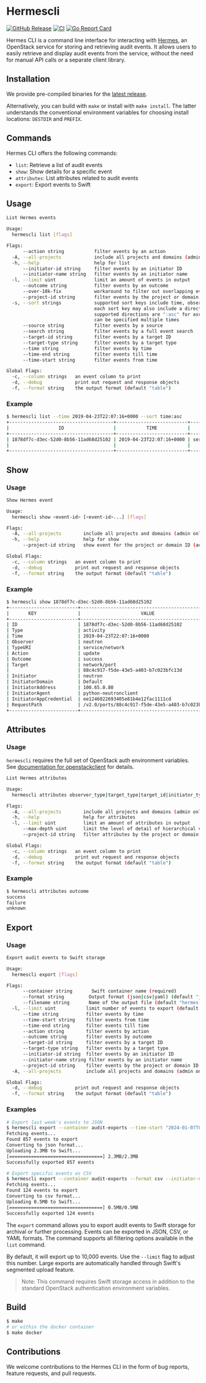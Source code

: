# Hermescli

[![GitHub Release](https://img.shields.io/github/v/release/sapcc/hermescli)](https://github.com/sapcc/hermescli/releases/latest)
[![CI](https://github.com/sapcc/hermescli/actions/workflows/ci.yaml/badge.svg)](https://github.com/sapcc/hermescli/actions/workflows/ci.yaml)
[![Go Report Card](https://goreportcard.com/badge/github.com/sapcc/hermescli)](https://goreportcard.com/report/github.com/sapcc/hermescli)

Hermes CLI is a command line interface for interacting with [Hermes](https://github.com/sapcc/hermes), an OpenStack service for storing and retrieving audit events. It allows users to easily retrieve and display audit events from the service, without the need for manual API calls or a separate client library.

## Installation

We provide pre-compiled binaries for the [latest release](https://github.com/sapcc/hermescli/releases/latest).

Alternatively, you can build with `make` or install with `make install`. The latter
understands the conventional environment variables for choosing install locations:
`DESTDIR` and `PREFIX`.

## Commands

Hermes CLI offers the following commands:

- `list`: Retrieve a list of audit events
- `show`: Show details for a specific event
- `attributes`: List attributes related to audit events
- `export`: Export events to Swift

## Usage

```sh
List Hermes events

Usage:
  hermescli list [flags]

Flags:
      --action string           filter events by an action
  -A, --all-projects            include all projects and domains (admin only) (alias for --project-id '*')
  -h, --help                    help for list
      --initiator-id string     filter events by an initiator ID
      --initiator-name string   filter events by an initiator name
  -l, --limit uint              limit an amount of events in output
      --outcome string          filter events by an outcome
      --over-10k-fix            workaround to filter out overlapping events for > 10k total events (default true)
      --project-id string       filter events by the project or domain ID (admin only)
  -s, --sort strings            supported sort keys include time, observer_type, target_type, target_id, initiator_type, initiator_id, outcome and action
                                each sort key may also include a direction suffix
                                supported directions are ":asc" for ascending and ":desc" for descending
                                can be specified multiple times
      --source string           filter events by a source
      --search string           filter events by a full event search
      --target-id string        filter events by a target ID
      --target-type string      filter events by a target type
      --time string             filter events by time
      --time-end string         filter events till time
      --time-start string       filter events from time

Global Flags:
  -c, --column strings   an event column to print
  -d, --debug            print out request and response objects
  -f, --format string    the output format (default "table")
```

### Example

```sh
$ hermescli list --time 2019-04-23T22:07:16+0000 --sort time:asc
+--------------------------------------+--------------------------+-----------------+--------+---------+--------------------------------------+-----------+
|                  ID                  |           TIME           |     SOURCE      | ACTION | OUTCOME |                TARGET                | INITIATOR |
+--------------------------------------+--------------------------+-----------------+--------+---------+--------------------------------------+-----------+
| 1878df7c-d3ec-52d0-8b56-11ad68d25102 | 2019-04-23T22:07:16+0000 | service/network | update | success | network/port                         | neutron   |
|                                      |                          |                 |        |         | 88c4c917-f5de-43e5-a403-b7c023bfc13d |           |
+--------------------------------------+--------------------------+-----------------+--------+---------+--------------------------------------+-----------+
```

## Show

### Usage

```sh
Show Hermes event

Usage:
  hermescli show <event-id> [<event-id>...] [flags]

Flags:
  -A, --all-projects        include all projects and domains (admin only) (alias for --project-id '*')
  -h, --help                help for show
      --project-id string   show event for the project or domain ID (admin only)

Global Flags:
  -c, --column strings   an event column to print
  -d, --debug            print out request and response objects
  -f, --format string    the output format (default "table")
```

### Example

```sh
$ hermescli show 1878df7c-d3ec-52d0-8b56-11ad68d25102
+-------------------------+--------------------------------------------------+
|       KEY               |                      VALUE                       |
+-------------------------+--------------------------------------------------+
| ID                      | 1878df7c-d3ec-52d0-8b56-11ad68d25102             |
| Type                    | activity                                         |
| Time                    | 2019-04-23T22:07:16+0000                         |
| Observer                | neutron                                          |
| TypeURI                 | service/network                                  |
| Action                  | update                                           |
| Outcome                 | success                                          |
| Target                  | network/port                                     |
|                         | 88c4c917-f5de-43e5-a403-b7c023bfc13d             |
| Initiator               | neutron                                          |
| InitiatorDomain         | Default                                          |
| InitiatorAddress        | 100.65.0.80                                      |
| InitiatorAgent          | python-neutronclient                             |
| InitiatorAppCredential  | ee1246022693405e81b4e12fac1111cd                 |
| RequestPath             | /v2.0/ports/88c4c917-f5de-43e5-a403-b7c023bfc13d |
+-------------------------+--------------------------------------------------+
```

## Attributes

### Usage

`hermescli` requires the full set of OpenStack auth environment
variables. See [documentation for openstackclient](https://docs.openstack.org/python-openstackclient/latest/cli/man/openstack.html) for details.

```sh
List Hermes attributes

Usage:
  hermescli attributes observer_type|target_type|target_id|initiator_type|initiator_id|initiator_name|action|outcome [flags]

Flags:
  -A, --all-projects        include all projects and domains (admin only) (alias for --project-id '*')
  -h, --help                help for attributes
  -l, --limit uint          limit an amount of attributes in output
      --max-depth uint      limit the level of detail of hierarchical values
      --project-id string   filter attributes by the project or domain ID (admin only)

Global Flags:
  -c, --column strings   an event column to print
  -d, --debug            print out request and response objects
  -f, --format string    the output format (default "table")
```

### Example

```sh
$ hermescli attributes outcome
success
failure
unknown
```

## Export

### Usage

```sh
Export audit events to Swift storage

Usage:
  hermescli export [flags]

Flags:
      --container string       Swift container name (required)
      --format string         Output format (json|csv|yaml) (default "json")
      --filename string       Name of the output file (default "hermes-export-{timestamp}")
  -l, --limit uint           limit number of events to export (default: 10000)
      --time string          filter events by time
      --time-start string    filter events from time
      --time-end string      filter events till time
      --action string        filter events by action
      --outcome string       filter events by outcome
      --target-id string     filter events by a target ID
      --target-type string   filter events by a target type
      --initiator-id string  filter events by an initiator ID
      --initiator-name string filter events by an initiator name
      --project-id string    filter events by the project or domain ID (admin only)
  -A, --all-projects         include all projects and domains (admin only)

Global Flags:
  -d, --debug            print out request and response objects
  -f, --format string    the output format (default "table")
```

### Examples

```sh
# Export last week's events to JSON
$ hermescli export --container audit-exports --time-start "2024-01-07T00:00:00" --time-end "2024-01-14T23:59:59"
Fetching events...
Found 857 events to export
Converting to json format...
Uploading 2.3MB to Swift...
[==================================] 2.3MB/2.3MB
Successfully exported 857 events

# Export specific events as CSV
$ hermescli export --container audit-exports --format csv --initiator-name admin --action update
Fetching events...
Found 124 events to export
Converting to csv format...
Uploading 0.5MB to Swift...
[==================================] 0.5MB/0.5MB
Successfully exported 124 events
```

The `export` command allows you to export audit events to Swift storage for archival or further processing. Events can be exported in JSON, CSV, or YAML formats. The command supports all filtering options available in the `list` command.

By default, it will export up to 10,000 events. Use the `--limit` flag to adjust this number. Large exports are automatically handled through Swift's segmented upload feature.

> Note: This command requires Swift storage access in addition to the standard OpenStack authentication environment variables.

## Build

```sh
$ make
# or within the docker container
$ make docker
```

## Contributions

We welcome contributions to the Hermes CLI in the form of bug reports, feature requests, and pull requests.
